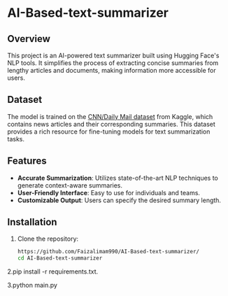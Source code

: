 # AI-Based-text-summarizer

## Overview

This project is an AI-powered text summarizer built using Hugging Face's NLP tools. It simplifies the process of extracting concise summaries from lengthy articles and documents, making information more accessible for users.

## Dataset

The model is trained on the [CNN/Daily Mail dataset](https://www.kaggle.com/datasets/gowrishankarp/newspaper-text-summarization-cnn-dailymail) from Kaggle, which contains news articles and their corresponding summaries. This dataset provides a rich resource for fine-tuning models for text summarization tasks.

## Features

- **Accurate Summarization**: Utilizes state-of-the-art NLP techniques to generate context-aware summaries.
- **User-Friendly Interface**: Easy to use for individuals and teams.
- **Customizable Output**: Users can specify the desired summary length.

## Installation

1. Clone the repository:

   ```bash
   https://github.com/Faizalimam990/AI-Based-text-summarizer/
   cd AI-Based-text-summarizer

2.pip install -r requirements.txt.

3.python main.py

